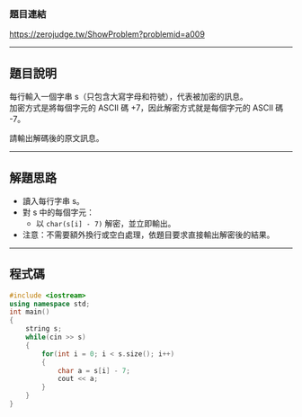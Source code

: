 ### 題目連結  
https://zerojudge.tw/ShowProblem?problemid=a009

---

## 題目說明  

每行輸入一個字串 s（只包含大寫字母和符號），代表被加密的訊息。  
加密方式是將每個字元的 ASCII 碼 +7，因此解密方式就是每個字元的 ASCII 碼 -7。

請輸出解碼後的原文訊息。

---

## 解題思路  

- 讀入每行字串 s。
- 對 s 中的每個字元：
  - 以 `char(s[i] - 7)` 解密，並立即輸出。
- 注意：不需要額外換行或空白處理，依題目要求直接輸出解密後的結果。

---

## 程式碼  

```cpp
#include <iostream>
using namespace std;
int main()
{
    string s;
    while(cin >> s)
    {
        for(int i = 0; i < s.size(); i++)
        {
            char a = s[i] - 7;
            cout << a;
        }
    }
}
